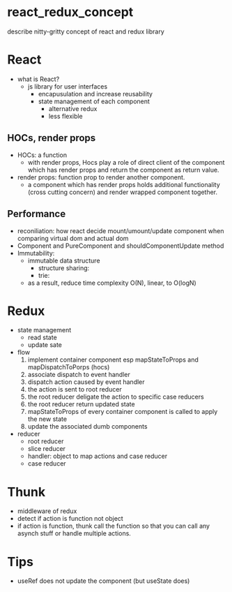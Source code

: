 # react_redux_concept
describe nitty-gritty concept of react and redux library

# React 
  - what is React?
    - js library for user interfaces
      - encapusulation and increase reusability
      - state management of each component
        - alternative redux
        - less flexible
## HOCs, render props
  - HOCs: a function 
      - with render props, Hocs play a role of direct client of the component which has render props and return the component as return value.
  - render props: function prop to render another component. 
     - a component which has render props holds additional functionality (cross cutting concern) and render wrapped component together.
## Performance
  - reconiliation: how react decide mount/umount/update component when comparing virtual dom and actual dom 
  - Component and PureComponent and shouldComponentUpdate method
  - Immutability: 
    - immutable data structure
      - structure sharing:
      - trie:
    - as a result, reduce time complexity O(N), linear, to O(logN)
# Redux
  - state management
    - read state
    - update sate
  - flow 
    1. implement container component esp mapStateToProps and mapDispatchToPorps (hocs)
    2. associate dispatch to event handler
    3. dispatch action caused by event handler
    4. the action is sent to root reducer
    5. the root reducer deligate the action to specific case reducers
    6. the root reducer return updated state
    7. mapStateToProps of every container component is called to apply the new state
    8. update the associated dumb components
  - reducer
    - root reducer
    - slice reducer
    - handler: object to map actions and case reducer 
    - case reducer
# Thunk
  - middleware of redux
  - detect if action is function not object
  - if action is function, thunk call the function so that you can call any asynch stuff or handle multiple actions.
  
# Tips
  - useRef does not update the component (but useState does)
